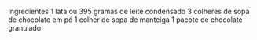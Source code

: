 Ingredientes
1 lata ou 395 gramas de leite condensado
3 colheres de sopa de chocolate em pó
1 colher de sopa de manteiga
1 pacote de chocolate granulado